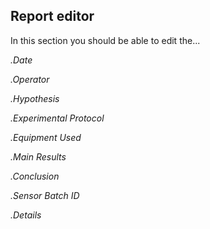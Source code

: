 ## Report editor

In this section you should be able to edit the...

*.Date*

*.Operator*

*.Hypothesis*

*.Experimental Protocol*

*.Equipment Used*

*.Main Results*

*.Conclusion*

*.Sensor Batch ID*

*.Details*